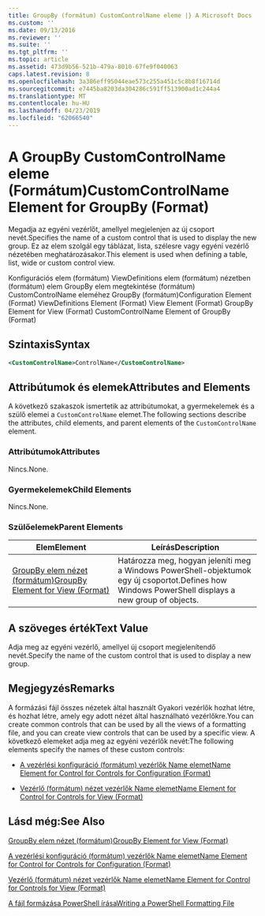 ```yaml
---
title: GroupBy (formátum) CustomControlName eleme |} A Microsoft Docs
ms.custom: ''
ms.date: 09/13/2016
ms.reviewer: ''
ms.suite: ''
ms.tgt_pltfrm: ''
ms.topic: article
ms.assetid: 473d9b56-521b-479a-8010-67fe9f040063
caps.latest.revision: 8
ms.openlocfilehash: 3a386eff95044eae573c255a451c5c8b8f16714d
ms.sourcegitcommit: e7445ba8203da304286c591ff513900ad1c244a4
ms.translationtype: MT
ms.contentlocale: hu-HU
ms.lasthandoff: 04/23/2019
ms.locfileid: "62066540"
---
```

# <a name="customcontrolname-element-for-groupby-format"></a><span data-ttu-id="290c9-102">A GroupBy CustomControlName eleme (Formátum)</span><span class="sxs-lookup"><span data-stu-id="290c9-102">CustomControlName Element for GroupBy (Format)</span></span>

<span data-ttu-id="290c9-103">Megadja az egyéni vezérlőt, amellyel megjelenjen az új csoport nevét.</span><span class="sxs-lookup"><span data-stu-id="290c9-103">Specifies the name of a custom control that is used to display the new group.</span></span> <span data-ttu-id="290c9-104">Ez az elem szolgál egy táblázat, lista, szélesre vagy egyéni vezérlő nézetében meghatározásakor.</span><span class="sxs-lookup"><span data-stu-id="290c9-104">This element is used when defining a table, list, wide or custom control view.</span></span>

<span data-ttu-id="290c9-105">Konfigurációs elem (formátum) ViewDefinitions elem (formátum) nézetben (formátum) elem GroupBy elem megtekintése (formátum) CustomControlName eleméhez GroupBy (formátum)</span><span class="sxs-lookup"><span data-stu-id="290c9-105">Configuration Element (Format) ViewDefinitions Element (Format) View Element (Format) GroupBy Element for View (Format) CustomControlName Element of GroupBy (Format)</span></span>

## <a name="syntax"></a><span data-ttu-id="290c9-106">Szintaxis</span><span class="sxs-lookup"><span data-stu-id="290c9-106">Syntax</span></span>

```xml
<CustomControlName>ControlName</CustomControlName>
```

## <a name="attributes-and-elements"></a><span data-ttu-id="290c9-107">Attribútumok és elemek</span><span class="sxs-lookup"><span data-stu-id="290c9-107">Attributes and Elements</span></span>

<span data-ttu-id="290c9-108">A következő szakaszok ismertetik az attribútumokat, a gyermekelemek és a szülő elemei a `CustomControlName` elemet.</span><span class="sxs-lookup"><span data-stu-id="290c9-108">The following sections describe the attributes, child elements, and parent elements of the `CustomControlName` element.</span></span>

### <a name="attributes"></a><span data-ttu-id="290c9-109">Attribútumok</span><span class="sxs-lookup"><span data-stu-id="290c9-109">Attributes</span></span>

<span data-ttu-id="290c9-110">Nincs.</span><span class="sxs-lookup"><span data-stu-id="290c9-110">None.</span></span>

### <a name="child-elements"></a><span data-ttu-id="290c9-111">Gyermekelemek</span><span class="sxs-lookup"><span data-stu-id="290c9-111">Child Elements</span></span>

<span data-ttu-id="290c9-112">Nincs.</span><span class="sxs-lookup"><span data-stu-id="290c9-112">None.</span></span>

### <a name="parent-elements"></a><span data-ttu-id="290c9-113">Szülőelemek</span><span class="sxs-lookup"><span data-stu-id="290c9-113">Parent Elements</span></span>

|<span data-ttu-id="290c9-114">Elem</span><span class="sxs-lookup"><span data-stu-id="290c9-114">Element</span></span>|<span data-ttu-id="290c9-115">Leírás</span><span class="sxs-lookup"><span data-stu-id="290c9-115">Description</span></span>|
|-------------|-----------------|
|[<span data-ttu-id="290c9-116">GroupBy elem nézet (formátum)</span><span class="sxs-lookup"><span data-stu-id="290c9-116">GroupBy Element for View (Format)</span></span>](./groupby-element-for-view-format.md)|<span data-ttu-id="290c9-117">Határozza meg, hogyan jeleníti meg a Windows PowerShell-objektumok egy új csoportot.</span><span class="sxs-lookup"><span data-stu-id="290c9-117">Defines how Windows PowerShell displays a new group of objects.</span></span>|

## <a name="text-value"></a><span data-ttu-id="290c9-118">A szöveges érték</span><span class="sxs-lookup"><span data-stu-id="290c9-118">Text Value</span></span>

<span data-ttu-id="290c9-119">Adja meg az egyéni vezérlő, amellyel új csoport megjelenítendő nevét.</span><span class="sxs-lookup"><span data-stu-id="290c9-119">Specify the name of the custom control that is used to display a new group.</span></span>

## <a name="remarks"></a><span data-ttu-id="290c9-120">Megjegyzés</span><span class="sxs-lookup"><span data-stu-id="290c9-120">Remarks</span></span>

<span data-ttu-id="290c9-121">A formázási fájl összes nézetek által használt Gyakori vezérlők hozhat létre, és hozhat létre, amely egy adott nézet által használható vezérlőkre.</span><span class="sxs-lookup"><span data-stu-id="290c9-121">You can create common controls that can be used by all the views of a formatting file, and you can create view controls that can be used by a specific view.</span></span> <span data-ttu-id="290c9-122">A következő elemeket adja meg az egyéni vezérlők nevét:</span><span class="sxs-lookup"><span data-stu-id="290c9-122">The following elements specify the names of these custom controls:</span></span>

- [<span data-ttu-id="290c9-123">A vezérlési konfiguráció (formátum) vezérlők Name elemet</span><span class="sxs-lookup"><span data-stu-id="290c9-123">Name Element for Control for Controls for Configuration (Format)</span></span>](./name-element-for-control-for-controls-for-configuration-format.md)

- [<span data-ttu-id="290c9-124">Vezérlő (formátum) nézet vezérlők Name elemet</span><span class="sxs-lookup"><span data-stu-id="290c9-124">Name Element for Control for Controls for View (Format)</span></span>](./name-element-for-control-for-controls-for-view-format.md)

## <a name="see-also"></a><span data-ttu-id="290c9-125">Lásd még:</span><span class="sxs-lookup"><span data-stu-id="290c9-125">See Also</span></span>

[<span data-ttu-id="290c9-126">GroupBy elem nézet (formátum)</span><span class="sxs-lookup"><span data-stu-id="290c9-126">GroupBy Element for View (Format)</span></span>](./groupby-element-for-view-format.md)

[<span data-ttu-id="290c9-127">A vezérlési konfiguráció (formátum) vezérlők Name elemet</span><span class="sxs-lookup"><span data-stu-id="290c9-127">Name Element for Control for Controls for Configuration (Format)</span></span>](./name-element-for-control-for-controls-for-configuration-format.md)

[<span data-ttu-id="290c9-128">Vezérlő (formátum) nézet vezérlők Name elemet</span><span class="sxs-lookup"><span data-stu-id="290c9-128">Name Element for Control for Controls for View (Format)</span></span>](./name-element-for-control-for-controls-for-view-format.md)

[<span data-ttu-id="290c9-129">A fájl formázása PowerShell írása</span><span class="sxs-lookup"><span data-stu-id="290c9-129">Writing a PowerShell Formatting File</span></span>](./writing-a-powershell-formatting-file.md)
